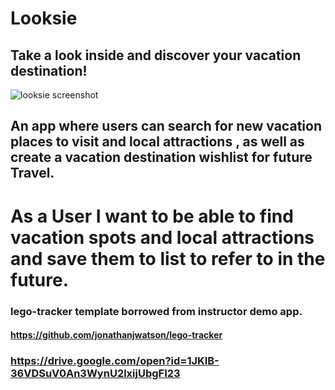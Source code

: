 # Looksie 
## Take a look inside and discover your vacation destination!
![looksie screenshot](https://user-images.githubusercontent.com/59499644/80938440-ba68c900-8d9e-11ea-82a7-2bd615614640.jpg)
  
  ## An app where users can search for new vacation places to visit and local attractions , as well as create a vacation destination wishlist for future Travel. 
  
  # As a User I want to be able to find vacation spots and local attractions and save them to list to refer to in the future. 
 
### lego-tracker template borrowed from instructor demo app.

#### https://github.com/jonathanjwatson/lego-tracker
### https://drive.google.com/open?id=1JKlB-36VDSuV0An3WynU2lxijUbgFI23
